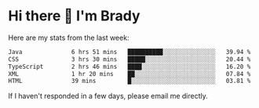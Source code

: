 # Hi there 👋 I'm Brady

Here are my stats from the last week:
<!--START_SECTION:waka-->

```txt
Java              6 hrs 51 mins   ██████████░░░░░░░░░░░░░░░   39.94 %
CSS               3 hrs 30 mins   █████░░░░░░░░░░░░░░░░░░░░   20.44 %
TypeScript        2 hrs 46 mins   ████░░░░░░░░░░░░░░░░░░░░░   16.20 %
XML               1 hr 20 mins    ██░░░░░░░░░░░░░░░░░░░░░░░   07.84 %
HTML              39 mins         █░░░░░░░░░░░░░░░░░░░░░░░░   03.81 %
```

<!--END_SECTION:waka-->

If I haven't responded in a few days, please email me directly. 
